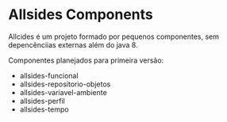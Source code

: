 # Allsides Components

Allcides é um projeto formado por pequenos componentes, sem depencênciias 
externas além do java 8. 

Componentes planejados para primeira versão:

- allsides-funcional
- allsides-repositorio-objetos
- allsides-variavel-ambiente
- allsides-perfil
- allsides-tempo

